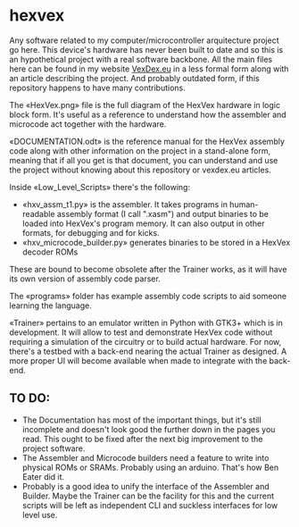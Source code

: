 # hexvex
Any software related to my computer/microcontroller arquitecture project go here. This device's hardware has never been built to date and so this is an hypothetical project with a real software backbone.
All the main files here can be found in my website [VexDex.eu](https://www.vexdex.eu) in a less formal form along with an article describing the project. And probably outdated form, if this repository happens to have many contributions.

The «HexVex.png» file is the full diagram of the HexVex hardware in logic block form. It's useful as a reference to understand how the assembler and microcode act together with the hardware.

«DOCUMENTATION.odt» is the reference manual for the HexVex assembly code along with other information on the project in a stand-alone form, meaning that if all you get is that document, you can understand and use the project without knowing about this repository or vexdex.eu articles.

Inside «Low_Level_Scripts» there's the following:
- «hxv_assm_t1.py» is the assembler. It takes programs in human-readable assembly format (I call ".xasm") and output binaries to be loaded into HexVex's program memory. It can also output in other formats, for debugging and for kicks.
- «hxv_microcode_builder.py» generates binaries to be stored in a HexVex decoder ROMs

These are bound to become obsolete after the Trainer works, as it will have its own version of assembly code parser.

The «programs» folder has example assembly code scripts to aid someone learning the language.

«Trainer» pertains to an emulator written in Python with GTK3+ which is in development. It will allow to test and demonstrate HexVex code without requiring a simulation of the circuitry or to build actual hardware.
For now, there's a testbed with a back-end nearing the actual Trainer as designed. A more proper UI will become available when made to integrate with the back-end.

## TO DO:
- The Documentation has most of the important things, but it's still incomplete and doesn't look good the further down in the pages you read. This ought to be fixed after the next big improvement to the project software.
- The Assembler and Microcode builders need a feature to write into physical ROMs or SRAMs. Probably using an arduino. That's how Ben Eater did it.
- Probably is a good idea to unify the interface of the Assembler and Builder. Maybe the Trainer can be the facility for this and the current scripts will be left as independent CLI and suckless interfaces for low level use.
